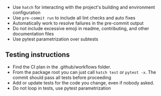 - Use `hatch` for interacting with the project's building and environment configuration
- Use `pre-commit run` to include all lint checks and auto fixes
- Automatically work to resolve failures in the pre-commit output
- Do not include excessive emoji in readme, contributing, and other documentation files
- Use pytest parametrization over subtests

## Testing instructions
- Find the CI plan in the .github/workflows folder.
- From the package root you can just call `hatch test` or `pytest -x`. The commit should pass all tests before proceeding
- Add or update tests for the code you change, even if nobody asked.
- Do not loop in tests, use pytest parametrization
